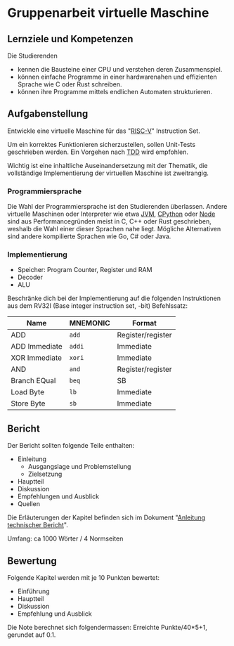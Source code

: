 # Gruppenarbeit virtuelle Maschine

## Lernziele und Kompetenzen

Die Studierenden

- kennen die Bausteine einer CPU und verstehen deren Zusammenspiel.
- können einfache Programme in einer hardwarenahen und effizienten Sprache wie C oder Rust schreiben.
- können ihre Programme mittels endlichen Automaten strukturieren.

## Aufgabenstellung

Entwickle eine virtuelle Maschine für das "[RISC-V](https://en.wikipedia.org/wiki/RISC-V)"
Instruction Set.

Um ein korrektes Funktionieren sicherzustellen, sollen Unit-Tests geschrieben werden. Ein Vorgehen
nach [TDD](https://de.wikipedia.org/wiki/Testgetriebene_Entwicklung) wird empfohlen.

Wichtig ist eine inhaltliche Auseinandersetzung mit der Thematik, die vollständige Implementierung der
virtuellen Maschine ist zweitrangig.

### Programmiersprache

Die Wahl der Programmiersprache ist den Studierenden überlassen. Andere virtuelle Maschinen oder Interpreter wie
etwa [JVM](https://de.wikipedia.org/wiki/Java_Virtual_Machine), [CPython](https://en.wikipedia.org/wiki/CPython)
oder [Node](https://de.wikipedia.org/wiki/Node.js) sind aus Performancegründen meist in C, C++ oder Rust geschrieben,
weshalb die Wahl einer dieser Sprachen nahe liegt. Mögliche Alternativen sind andere kompilierte Sprachen wie Go, C#
oder Java.

### Implementierung

- Speicher: Program Counter, Register und RAM
- Decoder
- ALU

Beschränke dich bei der Implementierung auf die folgenden Instruktionen aus dem RV32I (Base integer instruction set, 
-bit) Befehlssatz:

| Name          | MNEMONIC | Format            |
|---------------|----------|-------------------|
| ADD           | `add`    | Register/register |
| ADD Immediate | `addi`   | Immediate         |
| XOR Immediate | `xori`   | Immediate         |
| AND           | `and`    | Register/register |
| Branch EQual  | `beq`    | SB                |
| Load Byte     | `lb`     | Immediate         |
| Store Byte    | `sb`     | Immediate         |

## Bericht

Der Bericht sollten folgende Teile enthalten:

- Einleitung
    - Ausgangslage und Problemstellung
    - Zielsetzung
- Hauptteil
- Diskussion
- Empfehlungen und Ausblick
- Quellen

Die Erläuterungen der Kapitel befinden sich im
Dokument "[Anleitung technischer Bericht](AnleitungTechnischerBericht.pdf)".

Umfang: ca 1000 Wörter / 4 Normseiten

## Bewertung

Folgende Kapitel werden mit je 10 Punkten bewertet:

- Einführung
- Hauptteil
- Diskussion
- Empfehlung und Ausblick

Die Note berechnet sich folgendermassen: Erreichte Punkte/40*5+1, gerundet auf 0.1.